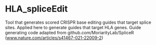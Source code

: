 # HLA_spliceEdit

Tool that generates scored CRISPR base editing guides that target splice sites. Applied here to generate guides that target HLA genes.
Guide generating code adapted from github.com/MoriarityLab/SpliceR (www.nature.com/articles/s41467-021-22009-2) 
